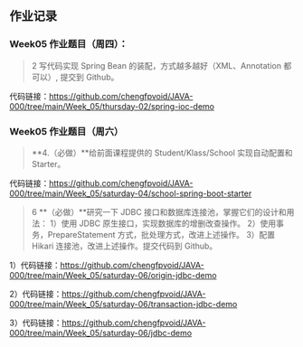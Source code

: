 ## 作业记录

### **Week05 作业题目（周四）：**

> 2 写代码实现 Spring Bean 的装配，方式越多越好（XML、Annotation 都可以）, 提交到 Github。

代码链接：https://github.com/chengfpvoid/JAVA-000/tree/main/Week_05/thursday-02/spring-ioc-demo

### **Week05 作业题目（周六）**

> **4.（必做）**给前面课程提供的 Student/Klass/School 实现自动配置和 Starter。

代码链接：https://github.com/chengfpvoid/JAVA-000/tree/main/Week_05/saturday-04/school-spring-boot-starter

> 6 **（必做）**研究一下 JDBC 接口和数据库连接池，掌握它们的设计和用法：
> 1）使用 JDBC 原生接口，实现数据库的增删改查操作。
> 2）使用事务，PrepareStatement 方式，批处理方式，改进上述操作。
> 3）配置 Hikari 连接池，改进上述操作。提交代码到 Github。

1）代码链接：https://github.com/chengfpvoid/JAVA-000/tree/main/Week_05/saturday-06/origin-jdbc-demo

2）代码链接：https://github.com/chengfpvoid/JAVA-000/tree/main/Week_05/saturday-06/transaction-jdbc-demo

3）代码链接：https://github.com/chengfpvoid/JAVA-000/tree/main/Week_05/saturday-06/jdbc-demo